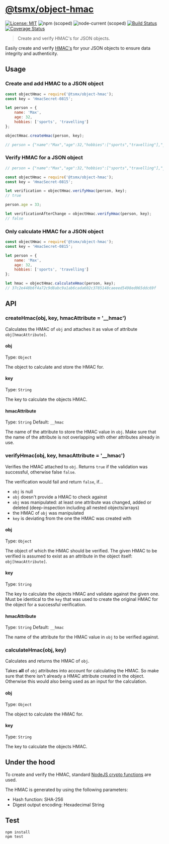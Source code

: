 # [**@tsmx/object-hmac**](https://github.com/tsmx/object-hmac)

[![License: MIT](https://img.shields.io/badge/License-MIT-blue.svg)](https://opensource.org/licenses/MIT)
![npm (scoped)](https://img.shields.io/npm/v/@tsmx/object-hmac)
![node-current (scoped)](https://img.shields.io/node/v/@tsmx/object-hmac)
[![Build Status](https://img.shields.io/github/workflow/status/tsmx/object-hmac/git-ci-build)](https://img.shields.io/github/workflow/status/tsmx/object-hmac/git-ci-build)
[![Coverage Status](https://coveralls.io/repos/github/tsmx/object-hmac/badge.svg?branch=master)](https://coveralls.io/github/tsmx/object-hmac?branch=master)

> Create and verify HMAC's for JSON objects.

Easily create and verify [HMAC's](https://en.wikipedia.org/wiki/HMAC) for your JSON objects to ensure data integrity and authenticity. 

## Usage

### Create and add HMAC to a JSON object

```js
const objectHmac = require('@tsmx/object-hmac');
const key = 'HmacSecret-0815';

let person = {
    name: 'Max',
    age: 32,
    hobbies: ['sports', 'travelling']
};

objectHmac.createHmac(person, key);

// person = {"name":"Max","age":32,"hobbies":["sports","travelling"],"__hmac":"37c2e448b6f4a72c9d8abc9a1ab6cada602c3785148caeeed5498ed065ddc69f"}
```

### Verify HMAC for a JSON object

```js
// person = {"name":"Max","age":32,"hobbies":["sports","travelling"],"__hmac":"37c2e448b6f4a72c9d8abc9a1ab6cada602c3785148caeeed5498ed065ddc69f"}

const objectHmac = require('@tsmx/object-hmac');
const key = 'HmacSecret-0815';

let verification = objectHmac.verifyHmac(person, key);
// true

person.age = 33;

let verificationAfterChange = objectHmac.verifyHmac(person, key);
// false
```

### Only calculate HMAC for a JSON object

```js
const objectHmac = require('@tsmx/object-hmac');
const key = 'HmacSecret-0815';

let person = {
    name: 'Max',
    age: 32,
    hobbies: ['sports', 'travelling']
};

let hmac = objectHmac.calculateHmac(person, key);
// 37c2e448b6f4a72c9d8abc9a1ab6cada602c3785148caeeed5498ed065ddc69f
```

## API

### createHmac(obj, key, hmacAttribute = '__hmac')

Calculates the HMAC of `obj` and attaches it as value of attribute `obj[hmacAttribute]`.

#### obj

Type: `Object`

The object to calculate and store the HMAC for.

#### key

Type: `String`

The key to calculate the objects HMAC.

#### hmacAttribute

Type: `String`
Default: `__hmac`

The name of the attribute to store the HMAC value in `obj`. Make sure that the name of the attribute is not overlapping with other attributes already in use.

### verifyHmac(obj, key, hmacAttribute = '__hmac')

Verifies the HMAC attached to `obj`. Returns `true` if the validation was successful, otherwise false `false`.

The verification would fail and return `false`, if...
- `obj` is null
- `obj` doesn't provide a HMAC to check against
- `obj` was manipulated: at least one attribute was changed, added or deleted (deep-inspection including all nested objects/arrays)
- the HMAC of `obj` was manipulated
- `key` is deviating from the one the HMAC was created with

#### obj

Type: `Object`

The object of which the HMAC should be verified. The given HMAC to be verified is assumed to exist as an attribute in the object itself: `obj[hmacAttribute]`.

#### key

Type: `String`

The key to calculate the objects HMAC and validate against the given one. Must be identical to the `key` that was used to create the original HMAC for the object for a successful verification.

#### hmacAttribute

Type: `String`
Default: `__hmac`

The name of the attribute for the HMAC value in `obj` to be verified against.

### calculateHmac(obj, key)

Calculates and returns the HMAC of `obj`.

Takes **all** of `obj` attributes into account for calculating the HMAC. So make sure that there isn't already a HMAC attribute created in the object. Otherwise this would also being used as an input for the calculation.

#### obj

Type: `Object`

The object to calculate the HMAC for.

#### key

Type: `String`

The key to calculate the objects HMAC.

## Under the hood

To create and verify the HMAC, standard [NodeJS crypto functions](https://nodejs.org/docs/latest-v12.x/api/crypto.html#crypto_class_hmac) are used.

The HMAC is generated by using the following parameters:
- Hash function: SHA-256
- Digest output encoding: Hexadecimal String


## Test

```
npm install
npm test
```